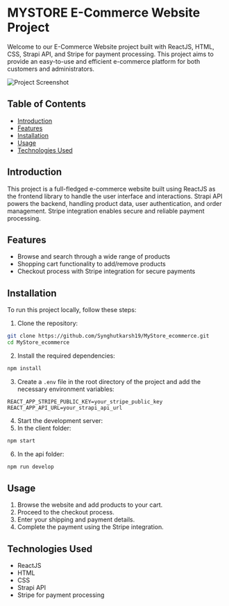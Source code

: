 # MYSTORE E-Commerce Website Project 

Welcome to our E-Commerce Website project built with ReactJS, HTML, CSS, Strapi API, and Stripe for payment processing. This project aims to provide an easy-to-use and efficient e-commerce platform for both customers and administrators.

![Project Screenshot](project_screenshot.png)

## Table of Contents

- [Introduction](#introduction)
- [Features](#features)
- [Installation](#installation)
- [Usage](#usage)
- [Technologies Used](#technologies-used)

## Introduction

This project is a full-fledged e-commerce website built using ReactJS as the frontend library to handle the user interface and interactions. Strapi API powers the backend, handling product data, user authentication, and order management. Stripe integration enables secure and reliable payment processing.

## Features

- Browse and search through a wide range of products
- Shopping cart functionality to add/remove products
- Checkout process with Stripe integration for secure payments

## Installation

To run this project locally, follow these steps:

1. Clone the repository:

```bash
git clone https://github.com/Synghutkarsh19/MyStore_ecommerce.git
cd MyStore_ecommerce
```

2. Install the required dependencies:

```bash
npm install
```

3. Create a `.env` file in the root directory of the project and add the necessary environment variables:

```
REACT_APP_STRIPE_PUBLIC_KEY=your_stripe_public_key
REACT_APP_API_URL=your_strapi_api_url
```

4. Start the development server:
5. In the client folder:
```bash
npm start
```
6. In the api folder:
```bash
npm run develop
```

## Usage

1. Browse the website and add products to your cart.
2. Proceed to the checkout process.
3. Enter your shipping and payment details.
4. Complete the payment using the Stripe integration.

## Technologies Used

- ReactJS
- HTML
- CSS
- Strapi API
- Stripe for payment processing

